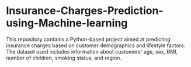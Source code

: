 # Insurance-Charges-Prediction-using-Machine-learning
This repository contains a Python-based project aimed at predicting insurance charges based on customer demographics and lifestyle factors. The dataset used includes information about customers' age, sex, BMI, number of children, smoking status, and region.
